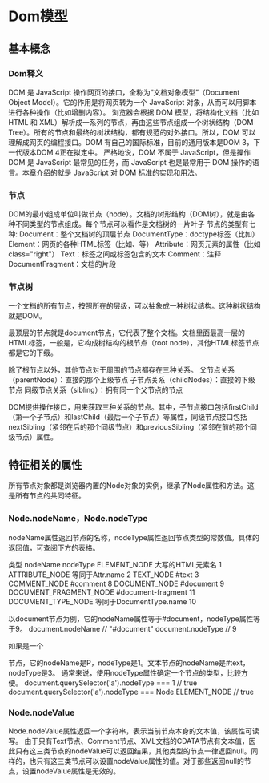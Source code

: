 # Dom模型
## 基本概念
### Dom释义
DOM 是 JavaScript 操作网页的接口，全称为“文档对象模型”（Document Object Model）。它的作用是将网页转为一个 JavaScript 对象，从而可以用脚本进行各种操作（比如增删内容）。
浏览器会根据 DOM 模型，将结构化文档（比如 HTML 和 XML）解析成一系列的节点，再由这些节点组成一个树状结构（DOM Tree）。所有的节点和最终的树状结构，都有规范的对外接口。所以，DOM 可以理解成网页的编程接口。DOM 有自己的国际标准，目前的通用版本是DOM 3，下一代版本DOM 4正在拟定中。
严格地说，DOM 不属于 JavaScript，但是操作 DOM 是 JavaScript 最常见的任务，而 JavaScript 也是最常用于 DOM 操作的语言。本章介绍的就是 JavaScript 对 DOM 标准的实现和用法。

### 节点
DOM的最小组成单位叫做节点（node）。文档的树形结构（DOM树），就是由各种不同类型的节点组成。每个节点可以看作是文档树的一片叶子
节点的类型有七种:
Document：整个文档树的顶层节点
DocumentType：doctype标签（比如<!DOCTYPE html>）
Element：网页的各种HTML标签（比如<body>、<a>等）
Attribute：网页元素的属性（比如class="right"）
Text：标签之间或标签包含的文本
Comment：注释
DocumentFragment：文档的片段

### 节点树 
一个文档的所有节点，按照所在的层级，可以抽象成一种树状结构。这种树状结构就是DOM。

最顶层的节点就是document节点，它代表了整个文档。文档里面最高一层的HTML标签，一般是<html>，它构成树结构的根节点（root node），其他HTML标签节点都是它的下级。

除了根节点以外，其他节点对于周围的节点都存在三种关系。
父节点关系（parentNode）：直接的那个上级节点
子节点关系（childNodes）：直接的下级节点
同级节点关系（sibling）：拥有同一个父节点的节点

DOM提供操作接口，用来获取三种关系的节点。其中，子节点接口包括firstChild（第一个子节点）和lastChild（最后一个子节点）等属性，同级节点接口包括nextSibling（紧邻在后的那个同级节点）和previousSibling（紧邻在前的那个同级节点）属性。

## 特征相关的属性
所有节点对象都是浏览器内置的Node对象的实例，继承了Node属性和方法。这是所有节点的共同特征。

### Node.nodeName，Node.nodeType
nodeName属性返回节点的名称，nodeType属性返回节点类型的常数值。具体的返回值，可查阅下方的表格。

类型	nodeName	nodeType
ELEMENT_NODE	大写的HTML元素名	1
ATTRIBUTE_NODE	等同于Attr.name	2
TEXT_NODE	#text	3
COMMENT_NODE	#comment	8
DOCUMENT_NODE	#document	9
DOCUMENT_FRAGMENT_NODE	#document-fragment	11
DOCUMENT_TYPE_NODE	等同于DocumentType.name	10

以document节点为例，它的nodeName属性等于#document，nodeType属性等于9。
document.nodeName // "#document"
document.nodeType // 9

如果是一个<p>节点，它的nodeName是P，nodeType是1。文本节点的nodeName是#text，nodeType是3。
通常来说，使用nodeType属性确定一个节点的类型，比较方便。
document.querySelector('a').nodeType === 1
// true
document.querySelector('a').nodeType === Node.ELEMENT_NODE
// true


### Node.nodeValue
Node.nodeValue属性返回一个字符串，表示当前节点本身的文本值，该属性可读写。
由于只有Text节点、Comment节点、XML文档的CDATA节点有文本值，因此只有这三类节点的nodeValue可以返回结果，其他类型的节点一律返回null。同样的，也只有这三类节点可以设置nodeValue属性的值。对于那些返回null的节点，设置nodeValue属性是无效的。































